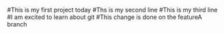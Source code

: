 #This is my first project today
#Ths is my second line
#This is my third line
#I am excited to learn about git
#This change is done on the featureA branch
